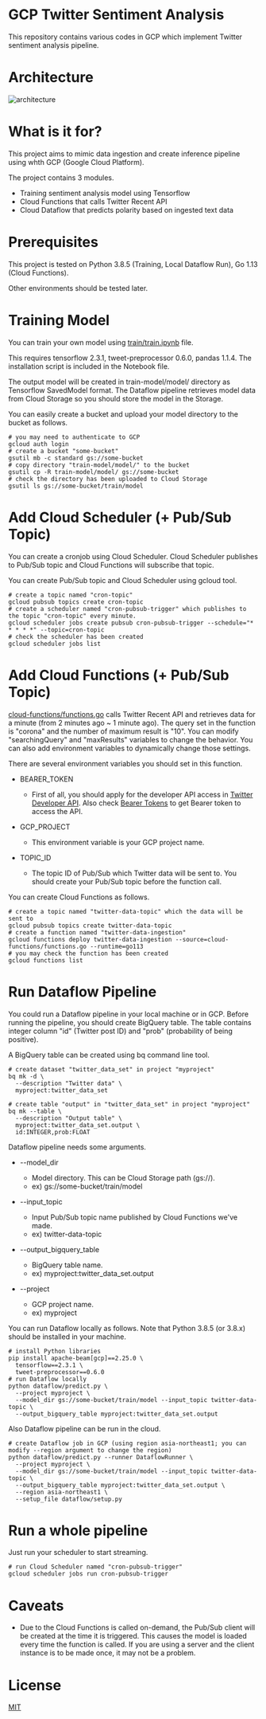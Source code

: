# GCP Twitter Sentiment Analysis
This repository contains various codes in GCP which implement Twitter sentiment analysis pipeline.

# Architecture
![architecture](https://user-images.githubusercontent.com/17065620/101309089-d5e50680-388e-11eb-80c6-006de9e9b64c.png)

# What is it for?
This project aims to mimic data ingestion and create inference pipeline using whth GCP (Google Cloud Platform).

The project contains 3 modules.
- Training sentiment analysis model using Tensorflow
- Cloud Functions that calls Twitter Recent API
- Cloud Dataflow that predicts polarity based on ingested text data

# Prerequisites
This project is tested on Python 3.8.5 (Training, Local Dataflow Run), Go 1.13 (Cloud Functions).

Other environments should be tested later.

# Training Model
You can train your own model using [train/train.ipynb](train-model/train.ipynb) file.

This requires tensorflow 2.3.1, tweet-preprocessor 0.6.0, pandas 1.1.4. The installation script is included in the Notebook file.

The output model will be created in train-model/model/ directory as Tensorflow SavedModel format. The Dataflow pipeline retrieves model data from Cloud Storage so you should store the model in the Storage.

You can easily create a bucket and upload your model directory to the bucket as follows.
```
# you may need to authenticate to GCP
gcloud auth login
# create a bucket "some-bucket"
gsutil mb -c standard gs://some-bucket
# copy directory "train-model/model/" to the bucket
gsutil cp -R train-model/model/ gs://some-bucket
# check the directory has been uploaded to Cloud Storage
gsutil ls gs://some-bucket/train/model
```

# Add Cloud Scheduler (+ Pub/Sub Topic)
You can create a cronjob using Cloud Scheduler. Cloud Scheduler publishes to Pub/Sub topic and Cloud Functions will subscribe that topic.

You can create Pub/Sub topic and Cloud Scheduler using gcloud tool.
```
# create a topic named "cron-topic"
gcloud pubsub topics create cron-topic
# create a scheduler named "cron-pubsub-trigger" which publishes to the topic "cron-topic" every minute.
gcloud scheduler jobs create pubsub cron-pubsub-trigger --schedule="* * * * *" --topic=cron-topic
# check the scheduler has been created
gcloud scheduler jobs list
```

# Add Cloud Functions (+ Pub/Sub Topic)
[cloud-functions/functions.go](cloud-functions/function.go) calls Twitter Recent API and retrieves data for a minute (from 2 minutes ago ~ 1 minute ago). The query set in the function is "corona" and the number of maximum result is "10". You can modify "searchingQuery" and "maxResults" variables to change the behavior. You can also add environment variables to dynamically change those settings.

There are several environment variables you should set in this function.

- BEARER_TOKEN
  - First of all, you should apply for the developer API access in [Twitter Developer API](https://developer.twitter.com/en/apply-for-access). Also check [Bearer Tokens](https://developer.twitter.com/en/docs/authentication/oauth-2-0/bearer-tokens) to get Bearer token to access the API.

- GCP_PROJECT
  - This environment variable is your GCP project name.
  
- TOPIC_ID
  - The topic ID of Pub/Sub which Twitter data will be sent to. You should create your Pub/Sub topic before the function call.
  
You can create Cloud Functions as follows.
```
# create a topic named "twitter-data-topic" which the data will be sent to
gcloud pubsub topics create twitter-data-topic
# create a function named "twitter-data-ingestion"
gcloud functions deploy twitter-data-ingestion --source=cloud-functions/functions.go --runtime=go113
# you may check the function has been created
gcloud functions list
```

# Run Dataflow Pipeline
You could run a Dataflow pipeline in your local machine or in GCP.
Before running the pipeline, you should create BigQuery table. The table contains integer column "id" (Twitter post ID) and "prob" (probability of being positive).

A BigQuery table can be created using bq command line tool.
```
# create dataset "twitter_data_set" in project "myproject"
bq mk -d \
  --description "Twitter data" \
  myproject:twitter_data_set
  
# create table "output" in "twitter_data_set" in project "myproject" 
bq mk --table \
  --description "Output table" \
  myproject:twitter_data_set.output \
  id:INTEGER,prob:FLOAT
```

Dataflow pipeline needs some arguments.
- --model_dir
  - Model directory. This can be Cloud Storage path (gs://).
  - ex) gs://some-bucket/train/model
  
- --input_topic
  - Input Pub/Sub topic name published by Cloud Functions we've made.
  - ex) twitter-data-topic
  
- --output_bigquery_table
  - BigQuery table name.
  - ex) myproject:twitter_data_set.output
  
- --project
  - GCP project name.
  - ex) myproject
  
You can run Dataflow locally as follows. Note that Python 3.8.5 (or 3.8.x) should be installed in your machine.
```
# install Python libraries
pip install apache-beam[gcp]==2.25.0 \
  tensorflow==2.3.1 \
  tweet-preprocessor==0.6.0 
# run Dataflow locally
python dataflow/predict.py \
  --project myproject \
  --model_dir gs://some-bucket/train/model --input_topic twitter-data-topic \
  --output_bigquery_table myproject:twitter_data_set.output
```

Also Dataflow pipeline can be run in the cloud.
```
# create Dataflow job in GCP (using region asia-northeast1; you can modify --region argument to change the region)
python dataflow/predict.py --runner DataflowRunner \
  --project myproject \
  --model_dir gs://some-bucket/train/model --input_topic twitter-data-topic \
  --output_bigquery_table myproject:twitter_data_set.output \
  --region asia-northeast1 \
  --setup_file dataflow/setup.py
```

# Run a whole pipeline
Just run your scheduler to start streaming.
```
# run Cloud Scheduler named "cron-pubsub-trigger"
gcloud scheduler jobs run cron-pubsub-trigger
```

# Caveats
- Due to the Cloud Functions is called on-demand, the Pub/Sub client will be created at the time it is triggered. This causes the model is loaded every time the function is called. If you are using a server and the client instance is to be made once, it may not be a problem.

# License
[MIT](https://choosealicense.com/licenses/mit/)
